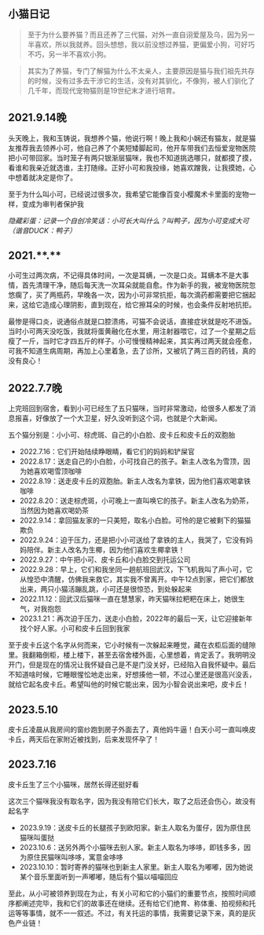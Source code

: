 ## 小猫日记

> 至于为什么要养猫？而且还养了三代猫，对外一直自诩爱屋及乌，因为另一半喜欢，所以我就养。回头想想，我以前没想过养猫，更偏爱小狗，可好巧不巧，另一半不喜欢小狗。
>

> 其实为了养猫，专门了解猫为什么不太亲人，主要原因是猫与我们祖先共存的时候，没有过多去干涉它的生活，没有对其驯化，不像狗，被人们驯化了几千年，而现代宠物猫则是19世纪末才进行培育。
>

## 2021.9.14晚

头天晚上，我和玉铸说，我想养个猫，他说行啊！晚上我和小娴还有猫友，就是猫友推荐我去领养小可，他自己养了个美短矮脚起司，他开车带我们去恒爱宠物医院把小可带回家。当时笼子有两只银渐层猫咪，我也不知道挑选哪只，就都摸了摸，看谁和我亲近就选谁，主打随缘。正好小可和我投缘，她喜欢蹭我，让我摸她，心中想着就决定是你了。

至于为什么叫小可，已经说过很多次，我希望它能像百变小樱魔术卡里面的宠物一样，变成为审判者保护我

*隐藏彩蛋：记录一个自创冷笑话：小可长大叫什么？叫鸭子，因为小可变成大可（谐音DUCK：鸭子）*

## 2021.\*\*.\*\*

小可生过两次病，不记得具体时间，一次是耳螨，一次是口炎。耳螨本不是大事情，首先清理干净，随后每天洗一次耳朵就能自愈。作为新手的我，被宠物医院忽悠瘸了，买了两瓶药，早晚各一次，因为小可非常抗拒，每次滴药都需要把它捆起来，这给它造成心理阴影，直到现在，给它擦耳朵的时候，也会条件反射地抗拒。

最惨是得口炎，说通俗点就是口腔溃疡，可猫不会说话，直接症状就是吃不进饭。当时小可两天没吃饭，我就将蛋黄融化在水里，用注射器喂它，过了一个星期之后瘦了一斤，当时它才四五斤的样子。小可慢慢精神起来，其实再过两天就会痊愈，可我不知道生病周期，再加上心里着急，去了诊所，又被坑了两三百的药钱，真的没有良心！

## 2022.7.7晚

上完班回到宿舍，看到小可已经生了五只猫咪，当时非常激动，给很多人都发了消息报喜，好像放了一个大卫星，好久没听到这个词，也就是个大新闻。

五个猫分别是：小小可、棕虎斑、自己的小白脸、皮卡丘和皮卡丘的双胞胎

- 2022.7.16：它们开始陆续睁眼睛，看它们的妈妈和铲屎官
- 2022.8.17：送走自己的小白脸，小可找自己的孩子。新主人改名为雪顶，因为她喜欢喝雪顶咖啡
- 2022.8.19：送走皮卡丘的双胞胎。新主人改名为拿铁，因为他们喜欢喝拿铁咖啡
- 2022.8.20：送走棕虎斑，小可晚上一直叫唤它的孩子。新主人改名为奶茶，当然因为她喜欢喝奶茶
- 2022.9.14：拿回猫友家的一只美短，取名小白脸。可怜的是它被剩下的猫猫欺负
- 2022.9.24：迫于压力，还是把小小可送给了拿铁的主人，我哭了，它没有妈妈陪伴。新主人改名为生椰，因为他们喜欢生椰拿铁！
- 2022.9.27：中午把小可、皮卡丘和小白脸交到托运公司
- 2022.9.28：早上，它们和我坐同一趟航班回武汉，下飞机我叫了声小可，它从惶恐中清醒，仿佛我来救它，其实我不曾离开。中午12点到家，把它们都放出来，两只小猫活蹦乱跳，小可还是很惊恐，到处躲起来
- 2022.11.12：回武汉后猫咪一直在慧慧家，昨天猫咪拉粑粑在床上，她很生气，对我抱怨
- 2023.1.21：再次迫于压力，送走小白脸，2022年的最后一天，让它迎接新年找个好人家。小可和皮卡丘回到我家

至于皮卡丘这个名字从何而来，它小时候有一次躲起来睡觉，藏在衣柜后面的缝隙里。我翻箱倒柜，楼上楼下，甚至去宿舍楼外面，心里想着，肯定丢了。我明明没开门，但是现在的情况让我怀疑自己是不是门没关好，已经陷入自我怀疑中。最后不知道啥时候，它睡眼惺忪地走出来，好想揍他一顿，不过心里还是很高兴没丢，就给它起名皮卡丘。希望叫他的时候它能出来，因为小智会说出来吧，皮卡丘！

## 2023.5.10

皮卡丘凌晨从我房间的窗纱跑到房子外面去了，真他妈牛逼！白天小可一直叫唤皮卡丘，两天后在家附近被找到，后来发现怀孕了！

## 2023.7.16

皮卡丘生了三个小猫咪，居然长得还挺好看

这次三个猫咪我没有取名字，因为我没有陪它们长大，取了之后还会伤心，故没有起名字

- 2023.9.19：送皮卡丘的长腿孩子到欧阳家。新主人取名为蛋仔，因为原住民猫咪叫蛋挞
- 2023.10.6：送另外两个小猫咪去别人家。新主人取名为哆哆，即钱多多，因为原住民猫咪叫哆哆，寓意金哆哆
- 2023.10.10：暂时寄养的猫咪也到新主人家里。新主人取名为嘟嘟，因为她说某个音乐里面听到一声嘟嘟，随后有个猫以喵喵回应

至此，从小可被领养到现在为止，有关小可和它的小猫们的重要节点，按照时间顺序都阐述完毕，我和它们的故事还在继续。还有给它们绝育、称体重、拍视频和托运等等事情，就不一一叙述。不过，有关托运的事情，我需要记录下来，真的是灰色产业链！